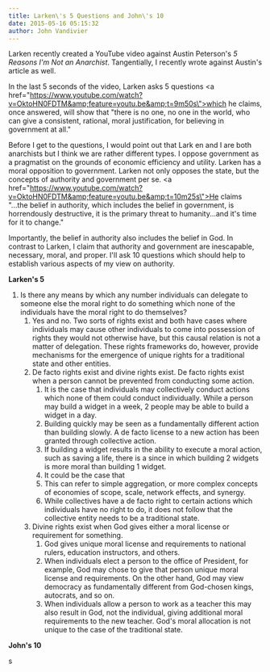```yaml
---
title: Larken\'s 5 Questions and John\'s 10
date: 2015-05-16 05:15:32
author: John Vandivier
---
```




Larken recently created a YouTube video against Austin Peterson's <em>5 Reasons I'm Not an Anarchist</em>. Tangentially, I recently wrote against Austin's article as well.

In the last 5 seconds of the video, Larken asks 5 questions <a href=\"https://www.youtube.com/watch?v=OktoHN0FDTM&amp;feature=youtu.be&amp;t=9m50s\">which he claims</a>, once answered, will show that \"there is no one, no one in the world, who can give a consistent, rational, moral justification, for believing in government at all.\"

Before I get to the questions, I would point out that Lark en and I are both anarchists but I think we are rather different types. I oppose government as a pragmatist on the grounds of economic efficiency and utility. Larken has a moral opposition to government. Larken not only opposes the state, but the concepts of authority and government per se. <a href=\"https://www.youtube.com/watch?v=OktoHN0FDTM&amp;feature=youtu.be&amp;t=10m25s\">He claims</a> \"...the belief in authority, which includes the belief in government, is horrendously destructive, it is the primary threat to humanity...and it's time for it to change.\"

Importantly, the belief in authority also includes the belief in God. In contrast to Larken, I claim that authority and government are inescapable, necessary, moral, and proper. I'll ask 10 questions which should help to establish various aspects of my view on authority.
<p style=\"text-align: center;\"><strong>Larken's 5</strong></p>

<ol>
	<li style=\"text-align: left;\">Is there any means by which any number individuals can delegate to someone else the moral right to do something which none of the individuals have the moral right to do themselves?
<ol>
	<li style=\"text-align: left;\">Yes and no. Two sorts of rights exist and both have cases where individuals may cause other individuals to come into possession of rights they would not otherwise have, but this causal relation is not a matter of delegation. These rights frameworks do, however, provide mechanisms for the emergence of unique rights for a traditional state and other entities.</li>
	<li style=\"text-align: left;\">De facto rights exist and divine rights exist. De facto rights exist when a person cannot be prevented from conducting some action.
<ol>
	<li style=\"text-align: left;\">It is the case that individuals may collectively conduct actions which none of them could conduct individually. While a person may build a widget in a week, 2 people may be able to build a widget in a day.</li>
	<li style=\"text-align: left;\">Building quickly may be seen as a fundamentally different action than building slowly. A de facto license to a new action has been granted through collective action.</li>
	<li style=\"text-align: left;\">If building a widget results in the ability to execute a moral action, such as saving a life, there is a since in which building 2 widgets is more moral than building 1 widget.</li>
	<li style=\"text-align: left;\">It could be the case that</li>
	<li style=\"text-align: left;\">This can refer to simple aggregation, or more complex concepts of economies of scope, scale, network effects, and synergy.</li>
	<li style=\"text-align: left;\">While collectives have a de facto right to certain actions which individuals have no right to do, it does not follow that the collective entity needs to be a traditional state.</li>
</ol>
</li>
	<li style=\"text-align: left;\">Divine rights exist when God gives either a moral license or requirement for something.
<ol>
	<li style=\"text-align: left;\">God gives unique moral license and requirements to national rulers, education instructors, and others.</li>
	<li style=\"text-align: left;\">When individuals elect a person to the office of President, for example, God may chose to give that person unique moral license and requirements. On the other hand, God may view democracy as fundamentally different from God-chosen kings, autocrats, and so on.</li>
	<li style=\"text-align: left;\">When individuals allow a person to work as a teacher this may also result in God, not the individual, giving additional moral requirements to the new teacher. God's moral allocation is not unique to the case of the traditional state.</li>
</ol>
</li>
</ol>
</li>
</ol>
<p style=\"text-align: center;\"><strong>John's 10</strong></p>
<p style=\"text-align: left;\">s</p>
